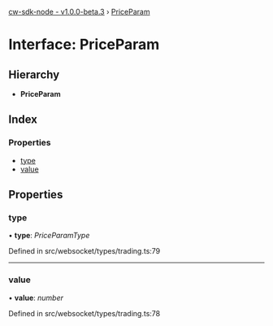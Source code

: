 [cw-sdk-node - v1.0.0-beta.3](../README.md) › [PriceParam](priceparam.md)

# Interface: PriceParam

## Hierarchy

* **PriceParam**

## Index

### Properties

* [type](priceparam.md#type)
* [value](priceparam.md#value)

## Properties

###  type

• **type**: *PriceParamType*

Defined in src/websocket/types/trading.ts:79

___

###  value

• **value**: *number*

Defined in src/websocket/types/trading.ts:78
